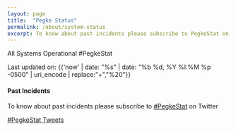 ```yaml
---
layout: page
title:  "Pegke Status"
permalink: /about/system-status
excerpt: To know about past incidents please subscribe to PegkeStat on Twitter
---
```


<div class="ui grid stackable">
  <div class="column ten wide">
    <div class="ui icon success big message">
      <i class="checkmark box icon large monitor only"></i>
      <div class="content">
        <div class="header">All Systems Operational #PegkeStat</div>
        <p>Last updated on: <span id="lstmod">{{'now' | date: "%s" | date: "%b %d, %Y %I:%M %p -0500" | uri_encode | replace:"+","%20"}}</span> </p>
      </div>
    </div>
    <div class="ui divider hidden"></div>
    <div id="pegkestat" class="ui loading segment basic"></div>
    <div class="ui divider hidden"></div>
    <div class="ui divider hidden"></div>
    <h4>Past Incidents</h4>
    <p>
      To know about past incidents please subscribe to <a href="https://twitter.com/hashtag/PegkeStat">#PegkeStat</a> on Twitter
    </p>
  </div>
  <div class="column six wide">
    <a class="twitter-timeline" data-dnt="true" href="https://twitter.com/hashtag/PegkeStat" data-widget-id="682961542715813888">#PegkeStat Tweets</a> <script>!function(d,s,id){var js,fjs=d.getElementsByTagName(s)[0],p=/^http:/.test(d.location)?'http':'https';if(!d.getElementById(id)){js=d.createElement(s);js.id=id;js.src=p+"://platform.twitter.com/widgets.js";fjs.parentNode.insertBefore(js,fjs);}}(document,"script","twitter-wjs");</script>
  </div>
</div>
